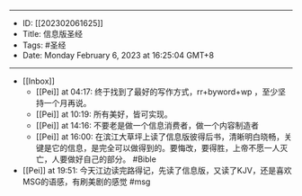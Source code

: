 - --
- ID: [[202302061625]]
- Title: 信息版圣经
- Tags: #圣经
- Date: Monday February 6, 2023 at 16:25:04 GMT+8
- --
- [[Inbox]]
    - [[Pei]] at 04:17: 终于找到了最好的写作方式，rr+byword+wp ，至少坚持一个月再说。
    - [[Pei]] at 10:19: 所有美好，皆可实现。
    - [[Pei]] at 14:16: 不要老是做一个信息消费者，做一个内容制造者
    - [[Pei]] at 16:00: 在滨江大草坪上读了信息版彼得后书，清晰明白晓畅，关键是它的信息，是完全可以做得到的。要悔改，要得胜，上帝不愿一人灭亡，人要做好自己的部分。 #Bible
- [[Pei]] at 19:51: 今天江边读完路得记，先读了信息版，又读了KJV，还是喜欢MSG的语感，有刷美剧的感觉 #msg
